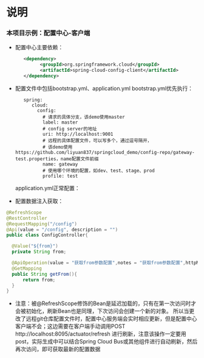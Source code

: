  # 说明
 
 ### 本项目示例：配置中心-客户端
 
 * 配置中心主要依赖：
   ```xml
      <dependency>
            <groupId>org.springframework.cloud</groupId>
            <artifactId>spring-cloud-config-client</artifactId>
      </dependency>
   ```
       
 * 配置文件中包括bootstrap.yml、application.yml
    bootstrap.yml优先执行：
    ```
       spring:
          cloud:
            config:
              # 请求的具体分支，该demo使用master
              label: master
              # config server的地址
              uri: http://localhost:9001
              # 远程的具体配置文件，可以写多个，通过逗号隔开，
              # 该demo使用 https://github.com/liyuan837/springcloud_demo/config-repo/gateway-test.properties，name配置文件前缀
              name: gateway
              # 使用哪个环境的配置，如dev、test、stage、prod
              profile: test
    ```
    application.yml正常配置：
    
  * 配置数据注入获取：
  ```java
@RefreshScope
@RestController
@RequestMapping("/config")
@Api(value = "/config", description = "")
public class ConfigController{

    @Value("${from}")
    private String from;

    @ApiOperation(value = "获取from参数配置",notes = "获取from参数配置",httpMethod = "GET")
    @GetMapping
    public String getFrom(){
        return from;
    }
}
```
 * 注意：被@RefreshScope修饰的Bean是延迟加载的，只有在第一次访问时才会被初始化，刷新Bean也是同理，下次访问会创建一个新的对象。
 所以当更改了远程git仓库配置文件时，配置中心服务端会实时相应更新，但是配置中心客户端不会；这边需要在客户端手动调用POST http://localhost:8095/actuator/refresh 进行刷新，注意该操作一定要用post，实际生成中可以结合Spring Cloud Bus或其他组件进行自动刷新，然后再次访问，即可获取最新的配置数据